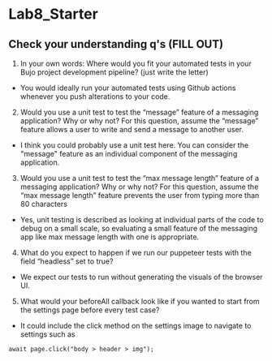 # Lab8_Starter

## Check your understanding q's (FILL OUT)
1. In your own words: Where would you fit your automated tests in your Bujo project development pipeline? (just write the letter)

- You would ideally run your automated tests using Github actions whenever you push alterations to your code.


2. Would you use a unit test to test the “message” feature of a messaging application? Why or why not? For this question, assume the “message” feature allows a user to write and send a message to another user.
   
  -  I think you could probably use a unit test here. You can consider the "message" feature as an individual component of the messaging application.

3. Would you use a unit test to test the “max message length” feature of a messaging application? Why or why not? For this question, assume the “max message length” feature prevents the user from typing more than 80 characters
   
- Yes, unit testing is described as looking at individual parts of the code to debug on a small scale, so evaluating a small feature of the messaging app like max message length with one is appropriate.   

4. What do you expect to happen if we run our puppeteer tests with the field “headless” set to true?

- We expect our tests to run without generating the visuals of the browser UI.

5. What would your beforeAll callback look like if you wanted to start from the settings page before every test case?

- It could include the click method on the settings image to navigate to settings such as 
  
```
await page.click("body > header > img");

```
